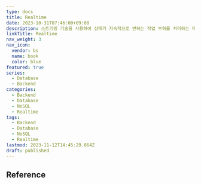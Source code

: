 ```yaml
---
type: docs
title: Realtime
date: 2023-10-31T07:46:00+09:00
description: 스트리밍 기술을 사용하여 상태가 지속적으로 변하는 작업 부하를 처리하는 데이터베이스 시스템
linkTitle: Realtime
nav_weight: 3
nav_icon:
  vendor: bs
  name: book
  color: blue
featured: true
series:
  - Database
  - Backend
categories:
  - Backend
  - Database
  - NoSQL
  - Realtime
tags:
  - Backend
  - Database
  - NoSQL
  - Realtime
lastmod: 2023-11-12T14:45:29.864Z
draft: published
---
```


## Reference
